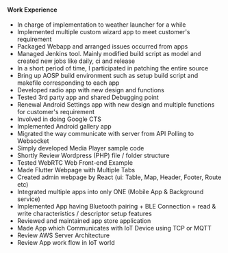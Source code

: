 #### Work Experience

- In charge of implementation to weather launcher for a while
- Implemented multiple custom wizard app to meet customer's requirement
- Packaged Webapp and arranged issues occurred from apps
- Managed Jenkins tool. Mainly modified build script as model and created new jobs like daily, ci and release
- In a short period of time, I participated in patching the entire source
- Bring up AOSP build environment such as setup build script and makefile corresponding to each app
- Developed radio app with new design and functions
- Tested 3rd party app and shared Debugging point
- Renewal Android Settings app with new design and multiple functions for customer's requirement
- Involved in doing Google CTS
- Implemented Android gallery app
- Migrated the way communicate with server from API Polling to Websocket
- Simply developed Media Player sample code
- Shortly Review Wordpress (PHP) file / folder structure
- Tested WebRTC Web Front-end Example
- Made Flutter Webpage with Multiple Tabs
- Created admin webpage by React (ui: Table, Map, Header, Footer, Route etc)
- Integrated multiple apps into only ONE (Mobile App & Background service)
- Implemented App having Bluetooth pairing + BLE Connection + read & write characteristics / descriptor setup features
- Reviewed and maintained app store application
- Made App which Communicates with IoT Device using TCP or MQTT
- Review AWS Server Architecture
- Review App work flow in IoT world
